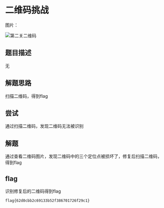 # 二维码挑战

图片：

![第二关二维码](https://www.kanxue.com/upload/kctf/kctf2flag.png "第二关二维码")

## 题目描述

无

## 解题思路

扫描二维码，得到flag

## 尝试

通过扫描二维码，发现二维码无法被识别

## 解题

通过查看二维码图片，发现二维码中的三个定位点被损坏了，修复后扫描二维码，得到flag

## flag

识别修复后的二维码得到flag

```
flag{62d0cbb2c69133b52f386701726f29c1}
```